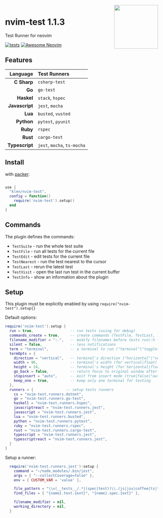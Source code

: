 <img src="https://neovim.io/logos/neovim-mark-flat.png" align="right" width="144" />

# nvim-test 1.1.3

Test Runner for neovim

[![tests](https://github.com/klen/nvim-test/actions/workflows/tests.yml/badge.svg)](https://github.com/klen/nvim-test/actions/workflows/tests.yml)
[![Awesome Neovim](https://awesome.re/badge-flat.svg)](https://github.com/rockerBOO/awesome-neovim)


## Features

| Language       | Test Runners                     |
| -------------: | :------------------------------- |
| **C Sharp**    | `csharp-test`                    |
| **Go**         | `go-test`                        |
| **Haskel**     | `stack`, `hspec`                 |
| **Javascript** | `jest`, `mocha`                  |
| **Lua**        | `busted`, `vusted`               |
| **Python**     | `pytest`, `pyunit`               |
| **Ruby**       | `rspec`                          |
| **Rust**       | `cargo-test`                     |
| **Typescript** | `jest`, `mocha`, `ts-mocha`      |

## Install

with [packer](https://github.com/wbthomason/packer.nvim):

```lua

use {
  "klen/nvim-test",
  config = function()
    require('nvim-test').setup()
  end
}
```

## Commands

The plugin defines the commands:

- `TestSuite` - run the whole test suite
- `TestFile` - run all tests for the current file
- `TestEdit` - edit tests for the current file
- `TestNearest` - run the test nearest to the cursor
- `TestLast` - rerun the latest test
- `TestVisit` - open the last run test in the current buffer
- `TestInfo` - show an information about the plugin

## Setup

This plugin must be explicitly enabled by using `require("nvim-test").setup{}`

Default options:

```lua
require('nvim-test').setup {
  run = true,                 -- run tests (using for debug)
  commands_create = true,     -- create commands (TestFile, TestLast, ...)
  filename_modifier = ":.",   -- modify filenames before tests run(:h filename-modifiers)
  silent = false,             -- less notifications
  term = "terminal",          -- a terminal to run ("terminal"|"toggleterm")
  termOpts = {
    direction = "vertical",   -- terminal's direction ("horizontal"|"vertical"|"float")
    width = 96,               -- terminal's width (for vertical|float)
    height = 24,              -- terminal's height (for horizontal|float)
    go_back = false,          -- return focus to original window after executing
    stopinsert = "auto",      -- exit from insert mode (true|false|"auto")
    keep_one = true,          -- keep only one terminal for testing
  },
  runners = {               -- setup tests runners
    cs = "nvim-test.runners.dotnet",
    go = "nvim-test.runners.go-test",
    haskell = "nvim-test.runners.hspec",
    javacriptreact = "nvim-test.runners.jest",
    javascript = "nvim-test.runners.jest",
    lua = "nvim-test.runners.busted",
    python = "nvim-test.runners.pytest",
    ruby = "nvim-test.runners.rspec",
    rust = "nvim-test.runners.cargo-test",
    typescript = "nvim-test.runners.jest",
    typescriptreact = "nvim-test.runners.jest",
  }
}
```

Setup a runner:
```lua
  require('nvim-test.runners.jest'):setup {
    command = "~/node_modules/.bin/jest",                                       -- a command to run the test runner
    args = { "--collectCoverage=false" },                                       -- default arguments
    env = { CUSTOM_VAR = 'value' },                                             -- custom environment variables

    file_pattern = "\\v(__tests__/.*|(spec|test))\\.(js|jsx|coffee|ts|tsx)$",   -- determine whether a file is a testfile
    find_files = { "{name}.test.{ext}", "{name}.spec.{ext}" },                  -- find testfile for a file

    filename_modifier = nil,                                                    -- modify filename before tests run (:h filename-modifiers)
    working_directory = nil,                                                    -- set working directory (cwd by default)
  }
```

